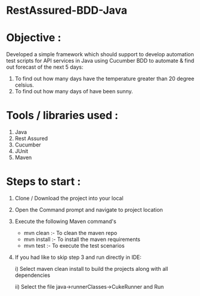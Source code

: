 # RestAssured-BDD-Java
# Objective : 
Developed a simple framework which should support to develop automation test scripts for API services in Java using Cucumber BDD to automate & find out forecast of the next 5 days:
1. To find out how many days have the temperature greater than 20 degree celsius.
2. To find out how many days of have been sunny.

# Tools / libraries used :

1. Java
2. Rest Assured
3. Cucumber
4. JUnit
5. Maven


# Steps to start :

1. Clone / Download the project into your local
2. Open the Command prompt and navigate to project location
3. Execute the following Maven command's 
    - mvn clean :- To clean the maven repo
    - mvn install :- To install the maven requirements 
    - mvn test :- To execute the test scenarios
4. If you had like to skip step 3 and run directly in IDE:

	i) Select maven clean install to build the projects along with all dependencies
	
	ii) Select the file java->runnerClasses->CukeRunner and Run

